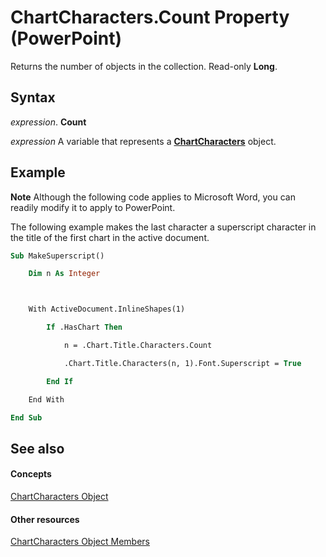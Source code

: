 
# ChartCharacters.Count Property (PowerPoint)

Returns the number of objects in the collection. Read-only  **Long**.


## Syntax

 _expression_. **Count**

 _expression_ A variable that represents a **[ChartCharacters](2f659f71-f277-dab4-f2bd-631c7a2424de.md)** object.


## Example




 **Note**  Although the following code applies to Microsoft Word, you can readily modify it to apply to PowerPoint.

The following example makes the last character a superscript character in the title of the first chart in the active document.




```vb
Sub MakeSuperscript()

    Dim n As Integer



    With ActiveDocument.InlineShapes(1)

        If .HasChart Then

            n = .Chart.Title.Characters.Count

            .Chart.Title.Characters(n, 1).Font.Superscript = True

        End If

    End With

End Sub
```


## See also


#### Concepts


[ChartCharacters Object](2f659f71-f277-dab4-f2bd-631c7a2424de.md)
#### Other resources


[ChartCharacters Object Members](6c62619a-e176-664e-c30a-83768861f650.md)
